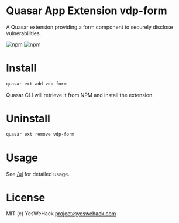 # Quasar App Extension vdp-form

A Quasar extension providing a form component to securely disclose vulnerabilities.

[![npm](https://img.shields.io/npm/v/quasar-app-extension-vdp-form?label=quasar-app-extension-vdp-form&logo=npm&style=flat-square)](https://www.npmjs.com/package/quasar-app-extension-vdp-form/)
[![npm](https://img.shields.io/npm/dt/quasar-app-extension-vdp-form?&style=flat-square)](https://www.npmjs.com/package/quasar-app-extension-vdp-form)

# Install
```bash
quasar ext add vdp-form
```
Quasar CLI will retrieve it from NPM and install the extension.

# Uninstall
```bash
quasar ext remove vdp-form
```

# Usage
See [/ui](../ui) for detailed usage.

# License
MIT (c) YesWeHack project@yeswehack.com
